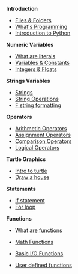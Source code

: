 **Introduction**
- [Files & Folders](Notes/01_file_manipulation.md)
- [What's Programming](Notes/02_what_is_programming.md)
- [Introduction to Python](Notes/03_introduction_to_Python.md)

**Numeric Variables**

- [What are literals](Notes/04_intro_literals.md)
- [Variables & Constants](Notes/08_variables.md)
- [Integers & Floats](Notes/05_integers_floats.md)

**Strings Variables**

- [Strings](Notes/06_1_strings.md)
- [String Operations](Notes/06_1_2_strings_operations.md)
- [F string formatting](Notes/06_2_f_strings.md)

**Operators**

- [Arithmetic Operators](Notes/10_arithmetic_operatos.md)
- [Assignment Operators](Notes/11_assignment_operators.md)
- [Comparison Operators](Notes/12_comparison_operators.md)
- [Logical Operators](Notes/13_logical_operators.md)

**Turtle Graphics**

- [Intro to turtle](Notes/09_1_turtle_graphics.md)
- [Draw a house](Notes/09_2_draw_house.md)

**Statements** 

- [If statement](Notes/26_conditions_if.md)
- [For loop](Notes/23_1_for_loop)

**Functions**

- [What are functions](https://john-abbott-college.github.io/SN1-Notes/Notes/16_1_functions_cartoon.pdf)

- [Math Functions](Notes/17_functions_math_module.md)

- [Basic I/O Functions](Notes/18_functions_print_input.md)

- [User defined functions](Notes/19_user_defined_functions.md)

  

<!-- 
**Python Data Types**

- [Type Hinting](Notes/20_functions_type_hint.md)

- [Scopes](Notes/21_functions_and_scopes.md)

  

- [What are literals](Notes/04_intro_literals.md)
- [Booleans](Notes/07_booleans.md)



**Lists**

- [List introduction](Notes/28_1_lists.md) 
- [Looping over list](Notes/28_2_lists.md)
- [List in action](Notes/28_3_lists.md)

**Statements** 
- [For loop](Notes/23_1_for_loop)
- [If statement](Notes/26_conditions_if.md)
- [If/Else statement](/Notes/27_conditions_if_else.md)


**Math To Python**
- [Accumulators & Series](Notes/31_accumulator_pattern.md)
- [Formula Translator](Notes/32_from_math_to_python.md)


**Scientific modules**
- [Installing modules](Notes/33_1_matplotlib_and_numpy.md)
- [Intro to Numpy](Notes/33_2_numpy.md)

**Files**
- [Reading/Writing Files](Notes/35_reading_files.md)

**Additional notes**

- [F string formatting](Notes/06_2_f_strings.md)
- [List Comprehensions](Notes/23_3_for_loop_list_comprehension.md)

 -->













